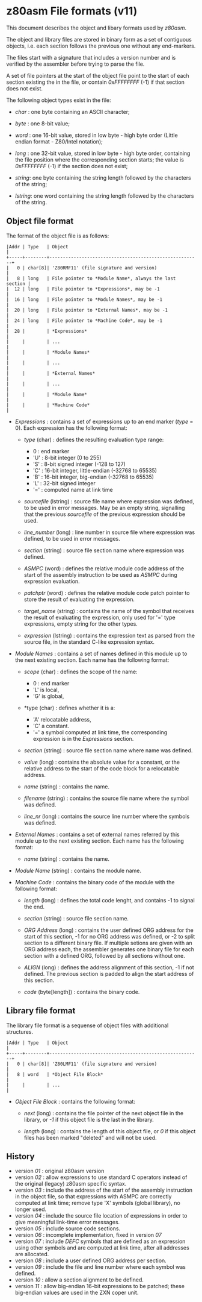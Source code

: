 z80asm File formats (v11)
=========================

This document describes the object and libary formats used by *z80asm*. 

The object and library files are stored in binary form as a set of 
contiguous objects, i.e. each section follows the previous one without 
any end-markers. 

The files start with a signature that includes a version number and is 
verified by the assembler before trying to parse the file.

A set of file pointers at the start of the object file point to the 
start of each section existing the in the file, or contain *0xFFFFFFFF* 
(-1) if that section does not exist.

The following object types exist in the file:

* *char* :	one byte containing an ASCII character;

* *byte* :	one 8-bit value;

* *word* :	one 16-bit value, stored in low byte - high byte order 
  (Little endian format - Z80/Intel notation);

* *long* :	one 32-bit value, stored in low byte - high byte order, 
containing the file position where the corresponding 
section starts; the value is *0xFFFFFFFF* (-1) if the section 
does not exist;

* *string*:	one byte containing the string length followed by the 
characters of the string;

* *lstring*: one word containing the string length followed by the 
characters of the string.


Object file format
------------------

The format of the object file is as follows:

    |Addr | Type   | Object                                                 |  
    +-----+--------+--------------------------------------------------------+  
    |   0 | char[8]| 'Z80RMF11' (file signature and version)                |  
    |   8 | long   | File pointer to *Module Name*, always the last section |  
    |  12 | long   | File pointer to *Expressions*, may be -1               |  
    |  16 | long   | File pointer to *Module Names*, may be -1              |  
    |  20 | long   | File pointer to *External Names*, may be -1            |  
    |  24 | long   | File pointer to *Machine Code*, may be -1              |  
    |  28 |        | *Expressions*                                          |  
    |     |        | ...                                                    |  
    |     |        | *Module Names*                                         |  
    |     |        | ...                                                    |  
    |     |        | *External Names*                                       |  
    |     |        | ...                                                    |  
    |     |        | *Module Name*                                          |  
    |     |        | *Machine Code*                                         |  


* *Expressions* : contains a set of expressions up to an end marker (*type* = 0). Each expression has the following
format:

  * *type* (char) : defines the resulting evaluation type range:   
     *  0  : end marker 
     * 'U' : 8-bit integer (0 to 255)  
     * 'S' : 8-bit signed integer (-128 to 127)  
     * 'C' : 16-bit integer, little-endian (-32768 to 65535)  
     * 'B' : 16-bit integer, big-endian (-32768 to 65535)  
     * 'L' : 32-bit signed integer     
     * '=' : computed name at link time

  * *sourcefile* (lstring) : source file name where expression was defined,
  to be used in error messages. May be an empty string, signalling that
  the previous *sourcefile* of the previous expression should be used.

  * *line_number* (long) : line number in source file where 
  expression was defined, to be used in error messages.

  * *section* (string) : source file section name where expression 
  was defined. 

  * *ASMPC* (word) : defines the relative module code address of the 
  start of the assembly instruction to be used as *ASMPC* during
  expression evaluation.

  * *patchptr* (word) : defines the relative module code patch pointer to 
  store the result of evaluating the expression.

  * *target_name* (string) : contains the name of the symbol that receives
  the result of evaluating the expression, only used for '=' type expressions,
  empty string for the other types.
	
  * *expression* (lstring) : contains the expression text as parsed from the 
  source file, in the standard C-like expression syntax.

* *Module Names* : contains a set of names defined in this module 
up to the next existing section. Each name has the following format:

  * *scope* (char) : defines the scope of the name:
     *  0  : end marker
     * 'L' is local,  
     * 'G' is global,  

  * *type (char) : defines whether it is a: 
     * 'A' relocatable address,   
     * 'C' a constant.
     * '=' a symbol computed at link time, the corresponding
     expression is in the *Expressions* section.

  * *section* (string) : source file section name where name 
  was defined. 

  * *value* (long) : contains the absolute value for a constant, or the
  relative address to the start of the code block for a relocatable
  address.
	
  * *name* (string) : contains the name.

  * *filename* (string) : contains the source file name where the symbol was defined.

  * *line_nr* (long) : contains the source line number where the symbols was defined.


* *External Names* : contains a set of external names referred 
  by this module up to the next existing section. Each name has the 
  following format:
  
	* *name* (string) : contains the name.   

* *Module Name* (string) : contains the module name.

* *Machine Code* : contains the binary code of the module with the 
following format:

  * *length* (long) : defines the total code lenght, and contains -1
  to signal the end.

  * *section* (string) : source file section name. 
 
  * *ORG Address* (long) : contains the user defined ORG address for 
  the start of this section, -1 for no ORG address was defined, or 
  -2 to split section to a different binary file. 
  If multiple setions are given with an ORG address each, the 
  assembler generates one binary file for each section with a defined 
  ORG, followed by all sections without one.

  * *ALIGN* (long) : defines the address alignment of this section, -1 if not defined. The previous section is padded to align the start address of this section.

  * *code* (byte[length]) : contains the binary code.


Library file format
-------------------

The library file format is a sequense of object files with additional
structures.

    |Addr | Type   | Object                                                 |
    +-----+--------+--------------------------------------------------------+
    |   0 | char[8]| 'Z80LMF11' (file signature and version)                |
    |   8 | word   | *Object File Block*                                    |
    |     |        | ...                                                    |

* *Object File Block* : contains the following format: 

  * *next* (long) : contains the file pointer of the next object file 
  in the library, or *-1* if this object file is the last in the library.

  * *length* (long) : contains the length of this object file, 
  or *0* if this object files has been marked "deleted" and will not be used.


History
-------

* version *01* : original z80asm version
* version *02* : allow expressions to use standard C operators instead of the original (legacy) z80asm
specific syntax. 
* version *03* : include the address of the start of the assembly instruction in the object file, so 
that expressions with ASMPC are correctly computed at link time; remove type 'X' symbols (global library), 
no longer used.
* version *04* : include the source file location of expressions in order to give meaningful link-time 
error messages.
* version *05* : include source code sections.
* version *06* : incomplete implementation, fixed in version *07*
* version *07* : include *DEFC* symbols that are defined as an expression using other symbols and are computed 
at link time, after all addresses are allocated.
* version *08* : include a user defined ORG address per section.
* version *09* : include the file and line number where each symbol was defined.
* version *10* : allow a section alignment to be defined.
* version *11* : allow big-endian 16-bit expressions to be patched; these big-endian values are used in the ZXN coper unit.
